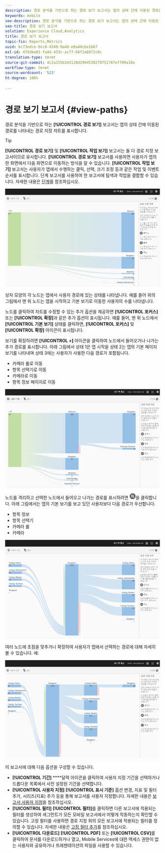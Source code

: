 ```yaml
---
description: 경로 분석을 기반으로 하는 경로 보기 보고서는 앱의 상태 간에 이동된 경로를 나타내는 경로 지정 차트를 표시합니다.
keywords: mobile
seo-description: 경로 분석을 기반으로 하는 경로 보기 보고서는 앱의 상태 간에 이동된 경로를 나타내는 경로 지정 차트를 표시합니다.
seo-title: 경로 보기 보고서
solution: Experience Cloud,Analytics
title: 경로 보기 보고서
topic-fix: Reports,Metrics
uuid: bc73edce-0cc0-4349-9a48-e0a40cbe1b67
exl-id: 475dbe01-fa4d-433c-ac77-68f2a6972c0c
translation-type: tm+mt
source-git-commit: 4c2a255b343128d2904530279751767e7f99a10a
workflow-type: tm+mt
source-wordcount: '523'
ht-degree: 100%

---
```


# 경로 보기 보고서 {#view-paths}

경로 분석을 기반으로 하는 **[!UICONTROL 경로 보기]** 보고서는 앱의 상태 간에 이동된 경로를 나타내는 경로 지정 차트를 표시합니다.

>[!TIP]
>
>**[!UICONTROL 경로 보기]** 및 **[!UICONTROL 작업 보기]** 보고서는 둘 다 경로 지정 보고서이므로 유사합니다. **[!UICONTROL 경로 보기]** 보고서를 사용하면 사용자가 앱의 한 화면에서 다음 화면으로 이동하는 방식을 알 수 있습니다. **[!UICONTROL 작업 보기]** 보고서는 사용자가 앱에서 수행하는 클릭, 선택, 크기 조정 등과 같은 작업 및 이벤트 순서를 표시합니다. 단계 보고서를 사용하여 한 보고서에 탐색과 작업을 결합할 수 있습니다. 자세한 내용은 [단계](/help/using/usage/reports-funnel.md)를 참조하십시오.

![경로 보기](assets/view_paths.png)

상자 모양의 각 노드는 앱에서 사용자 경로에 있는 상태를 나타냅니다. 예를 들어 위의 그림에서 맨 위 노드는 앱을 시작하고 기본 보기로 이동한 사용자의 수를 나타냅니다.

노드를 클릭하여 차트를 수정할 수 있는 추가 옵션을 제공하면 **[!UICONTROL 포커스]** 또는 **[!UICONTROL 확장]**&#x200B;과 같은 추가 옵션이 표시됩니다. 예를 들어, 맨 위 노드에서 **[!UICONTROL 기본 보기]** 상태를 클릭하면, **[!UICONTROL 포커스]** 및 **[!UICONTROL 확장]** 아이콘이 표시됩니다.

보기를 확장하려면 **[!UICONTROL +]** 아이콘을 클릭하여 노드에서 들어오거나 나가는 추가 경로를 표시합니다. 아래 그림에서 상태 1은 앱 시작을 상태 2는 앱의 기본 페이지 보기를 나타내며 상태 3에는 사용자가 사용한 다음 경로가 포함됩니다.

* 카메라 롤로 이동
* 항목 선택기로 이동
* 카메라로 이동
* 항목 정보 페이지로 이동

![](assets/view_paths_expand.png)

노드를 격리하고 선택한 노드에서 들어오고 나가는 경로를 표시하려면 ![포커스 아이콘](assets/icon_focus.png)을 클릭합니다. 아래 그림에서는 앱의 기본 보기를 보고 있던 사용자보다 다음 경로가 우선합니다.

* 항목 정보
* 항목 선택기
* 카메라 롤
* 카메라

![경로 보기 포커스](assets/view_paths_focus.png)

여러 노드에 초점을 맞추거나 확장하여 사용자가 앱에서 선택하는 경로에 대해 자세히 볼 수 있습니다. 예:

![다중 경로 보기](assets/view_paths_mult.png)

이 보고서에 대해 다음 옵션을 구성할 수 있습니다.

* **[!UICONTROL 기간]**
****&#x200B;달력 아이콘을 클릭하여 사용자 지정 기간을 선택하거나 드롭다운 목록에서 사전 설정된 기간을 선택합니다.
* **[!UICONTROL 사용자 지정]**
**[!UICONTROL 표시 기준]** 옵션 변경, 지표 및 필터 추가, 시리즈(지표) 추가 등을 통해 보고서를 사용자 지정합니다. 자세한 내용은 [보고서 사용자 지정](/help/using/usage/reports-customize/reports-customize.md)을 참조하십시오.
* **[!UICONTROL 필터]**
**[!UICONTROL 필터]**&#x200B;를 클릭하면 다른 보고서에 적용되는 필터를 생성하여 세그먼트가 모든 모바일 보고서에서 어떻게 작동하는지 확인할 수 있습니다. 고정 필터를 사용하면 경로 지정 외의 모든 보고서에 적용되는 필터를 정의할 수 있습니다. 자세한 내용은 [고정 필터 추가](/help/using/usage/reports-customize/t-sticky-filter.md)를 참조하십시오.
* **[!UICONTROL 다운로드]**
**[!UICONTROL PDF]** 또는 **[!UICONTROL CSV]**&#x200B;를 클릭하여 문서를 다운로드하거나 열고, Mobile Services에 대한 액세스 권한이 없는 사용자와 공유하거나 프레젠테이션의 파일을 사용할 수 있습니다.
